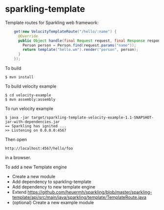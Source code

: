 sparkling-template
==============

Template routes for Sparkling web framework:

```java
    get(new VelocityTemplateRoute("/hello/:name") {
      @Override
      public Object handle(final Request request, final Response response) {
        Person person = Person.find(request.params("name"));
        return template("hello.wm").render("person", person);
      }
    });
```



To build

    $ mvn install


To build velocity example

    $ cd velocity-example
    $ mvn assembly:assembly


To run velocity example

    $ java -jar target/sparkling-template-velocity-example-1.1-SNAPSHOT-jar-with-dependencies.jar 
    == Sparkling has ignited ...
    >> Listening on 0.0.0.0:4567

Then open

    http://localhost:4567/hello/foo

in a browser.



To add a new Template engine

 - Create a new module
 - Add dependency to sparkling-template
 - Add dependency to new template engine
 - Extend https://github.com/heuermh/sparkling/blob/master/sparkling-template/api/src/main/java/sparkling/template/TemplateRoute.java
 - (optional) Create a new example module